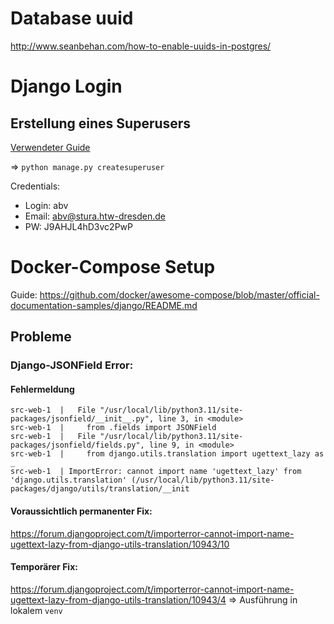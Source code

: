 # Database uuid
http://www.seanbehan.com/how-to-enable-uuids-in-postgres/


# Django Login

## Erstellung eines Superusers

[Verwendeter Guide](https://learndjango.com/tutorials/django-login-and-logout-tutorial)

=> `python manage.py createsuperuser`

Credentials:
* Login:    abv
* Email:    abv@stura.htw-dresden.de
* PW:       J9AHJL4hD3vc2PwP


# Docker-Compose Setup
Guide: https://github.com/docker/awesome-compose/blob/master/official-documentation-samples/django/README.md

## Probleme

### Django-JSONField Error:

#### Fehlermeldung

```
src-web-1  |   File "/usr/local/lib/python3.11/site-packages/jsonfield/__init__.py", line 3, in <module>
src-web-1  |     from .fields import JSONField
src-web-1  |   File "/usr/local/lib/python3.11/site-packages/jsonfield/fields.py", line 9, in <module>
src-web-1  |     from django.utils.translation import ugettext_lazy as _
src-web-1  | ImportError: cannot import name 'ugettext_lazy' from 'django.utils.translation' (/usr/local/lib/python3.11/site-packages/django/utils/translation/__init
```

#### Voraussichtlich permanenter Fix:
https://forum.djangoproject.com/t/importerror-cannot-import-name-ugettext-lazy-from-django-utils-translation/10943/10

#### Temporärer Fix:
https://forum.djangoproject.com/t/importerror-cannot-import-name-ugettext-lazy-from-django-utils-translation/10943/4
=> Ausführung in lokalem `venv`